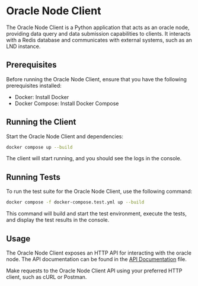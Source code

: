# Oracle Node Client

The Oracle Node Client is a Python application that acts as an oracle node, providing data query and data submission capabilities to clients. It interacts with a Redis database and communicates with external systems, such as an LND instance.

## Prerequisites

Before running the Oracle Node Client, ensure that you have the following prerequisites installed:

- Docker: Install Docker
- Docker Compose: Install Docker Compose

## Running the Client

Start the Oracle Node Client and dependencies:

```sh
docker compose up --build
```

The client will start running, and you should see the logs in the console.

## Running Tests

To run the test suite for the Oracle Node Client, use the following command:

```sh
docker compose -f docker-compose.test.yml up --build
```

This command will build and start the test environment, execute the tests, and display the test results in the console.

## Usage

The Oracle Node Client exposes an HTTP API for interacting with the oracle node. The API documentation can be found in the [API Documentation](../../docs/oracle-node-api.md) file.

Make requests to the Oracle Node Client API using your preferred HTTP client, such as cURL or Postman.
